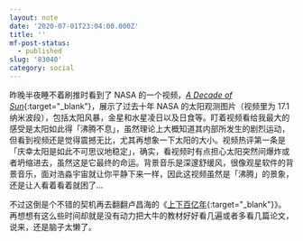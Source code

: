 ```yaml
---
layout: note
date: '2020-07-01T23:04:00.000Z'
title: ''
mf-post-status:
  - published
slug: '83040'
category: social
---
```

昨晚半夜睡不着刷推时看到了 NASA 的一个视频，[*A Decade of Sun*](https://youtu.be/l3QQQu7QLoM){:target=&quot;_blank&quot;}，展示了过去十年 NASA 的太阳观测图片（视频里为 17.1 纳米波段），包括太阳风暴，金星和水星凌日以及日食等。盯着视频看给我最大的感受是太阳如此得「沸腾不息」，虽然理论上大概知道其内部所发生的剧烈运动，但看到视频还是觉得震撼无比，尤其再想象一下太阳的大小。视频热评第一条是「庆幸太阳是如此不可思议地稳定」，确实，看视频时有点担心太阳突然间爆炸或者坍缩进去，虽然这是它最终的命运。背景音乐是深邃舒缓风，很像观星软件的背景音乐，面对浩淼宇宙就让你平静下来一样，因此这视频虽然是「沸腾」的景象，还是让人看着看着就困了…

不过这倒是个不错的契机再去翻翻卢昌海的《[上下百亿年](https://www.changhai.org/articles/science/astronomy/sun/index.php){:target="_blank"}》。再想想有这么些时间却就是没有动力把大牛的教材好好看几遍或者多看几篇论文，说来，还是脑子太懒了。
